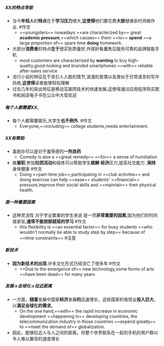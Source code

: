 ##### XX的特点导致
- 当今**年轻人**的**特点**在于**学习压力**很大,**这使得**他们要花费**大部分**课余时间做作业. #作文 
	- ==youngsters== nowadays ==are characterized by== great **academic pressure**,==which causes== them ==to== **spend** ==a large proportion of== spare time **doing** homework.
- 大部分**消费者**的特点**在于**想买到质量好,外观好看**且**售后服务可靠的品牌智能手机
	- most customers are characterized by **wanting** to buy high-quality,good-looking and branded smartphones ==with== reliable after-sales service
- 流行小说的特征在于其引人入胜的情节,浪漫的爱情以及类似于日常语言的写作风格,**这使得**读者能够轻松理解
- 过去几年的突出特征是移动互联网技术的快速发展,这使得通过应用程序购买图书和阅读电子书在公众中大受欢迎
##### 每个人都需要XX,
- 每个人都需要娱乐,大学生**也不例外**. #作文 
	- Everyone,==including== college students,needs entertainment.
##### XX有帮助
- 喜剧亦可以是对于羞辱感的**一剂良药**
	- Comedy is alse a ==great remedy== ==for== a sense of humiliation
- 做**兼职**,参加**社团活动**和锻炼可以帮助学生**疏解** **经济**压力,提高社交能力 ,**保持**身体健康 #作文 
	- Doing ==part-time job==,participating in ==club activites== and doing exercise can help ==ease== students' ==financial== pressure,improve their social skills and ==maintain== their physical health.
##### 是一种重要因素
- 这种灵活性 对于学业繁重的学生来说 是一项**非常重要的因素**,因为他们的时间很紧张,**通常不能按部就班的学习** #作文 
	- this flexibility is ==an essential factor== for busy students ==who wouldn't normally be able to study step by step== because of ==time constraints== #注意 

##### 新技术
- **因为新技术的出现**.许多文化形式已经消亡了很多年 #作文 
	- ==Due to the emergence of== new technology,some forms of arts ==have been dead== for many years
##### 发展->全球化->拉近距离
- 一方面，**随着**发展中国家**经济**发展**的**迅速增长，这些国家的电信业**投入巨大**，以**满足全球化的需求**。
	- On the one hand,==with== the rapid increase in economic development ==happening in== developing countries, the telecommunication industry in those countries ==expend greatly== to ==meet the demand of== globalization.
- 因此，能够拉近人与人之间的距离，将整个世界联系在一起的手机的用户群以令人难以置信的速度增长
